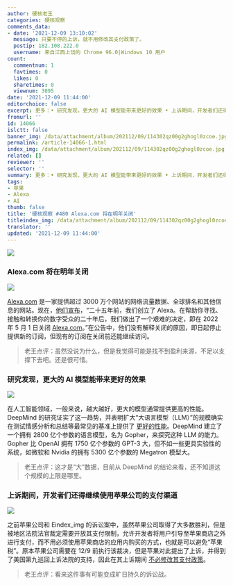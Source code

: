 ```yaml
---
author: 硬核老王
categories: 硬核观察
comments_data:
- date: '2021-12-09 13:10:02'
  message: 只要不停的上诉，就不用修改其支付政策了。
  postip: 182.108.222.0
  username: 来自江西上饶的 Chrome 96.0|Windows 10 用户
count:
  commentnum: 1
  favtimes: 0
  likes: 0
  sharetimes: 0
  viewnum: 3095
date: '2021-12-09 11:44:00'
editorchoice: false
excerpt: 更多：• 研究发现，更大的 AI 模型能带来更好的效果 • 上诉期间，开发者们还得继续使用苹果公司的支付渠道
fromurl: ''
id: 14066
islctt: false
banner_img: /data/attachment/album/202112/09/114302qz00g2ghogl0zcoe.jpg
permalink: /article-14066-1.html
index_img: /data/attachment/album/202112/09/114302qz00g2ghogl0zcoe.jpg
related: []
reviewer: ''
selector: ''
summary: 更多：• 研究发现，更大的 AI 模型能带来更好的效果 • 上诉期间，开发者们还得继续使用苹果公司的支付渠道
tags:
- 苹果
- Alexa
- AI
thumb: false
title: '硬核观察 #480 Alexa.com 将在明年关闭'
titleindex_img: /data/attachment/album/202112/09/114302qz00g2ghogl0zcoe.jpg
translator: ''
updated: '2021-12-09 11:44:00'
---
```


![](/data/attachment/album/202112/09/114302qz00g2ghogl0zcoe.jpg)


### Alexa.com 将在明年关闭


![](/data/attachment/album/202112/09/114310kbbnmv4rzdwfrsbm.jpg)


[Alexa.com](http://alexa.com/) 是一家提供超过 3000 万个网站的网络流量数据、全球排名和其他信息的网站。现在，[他们宣布](https://support.alexa.com/hc/en-us/articles/4410503838999)，“二十五年前，我们创立了 Alexa。在帮助你寻找、接触和转换你的数字受众的二十年后，我们做出了一个艰难的决定，即在 2022 年 5 月 1 日关闭 [Alexa.com](http://alexa.com/)。”在公告中，他们没有解释关闭的原因，即日起停止提供新的订阅，但现有的订阅在关闭前还能继续访问。



> 
> 老王点评：虽然没说为什么，但是我觉得可能是找不到盈利来源，不足以支撑下去吧。还是很可惜。
> 
> 
> 


### 研究发现，更大的 AI 模型能带来更好的效果


![](/data/attachment/album/202112/09/114332cc2w5rrzg1wg4t4c.jpg)


在人工智能领域，一般来说，越大越好，更大的模型通常提供更高的性能。DeepMind 的研究证实了这一趋势，并表明扩大“大语言模型（LLM）”的规模确实在测试情感分析和总结等最常见的基准上提供了 [更好的性能](https://www.theverge.com/2021/12/8/22822199/large-language-models-ai-deepmind-scaling-gopher)。DeepMind 建立了一个拥有 2800 亿个参数的语言模型，名为 Gopher，来探究这种 LLM 的能力。Gopher 比 OpenAI 拥有 1750 亿个参数的 GPT-3 大，但不如一些更具实验性的系统，如微软和 Nvidia 的拥有 5300 亿个参数的 Megatron 模型大。



> 
> 老王点评：这才是“大”数据，目前从 DeepMind 的结论来看，还不知道这个规模的上限是哪里。
> 
> 
> 


### 上诉期间，开发者们还得继续使用苹果公司的支付渠道


![](/data/attachment/album/202112/09/114348f0b1xxxmxmjqlzux.jpg)


之前苹果公司和 Eindex_img 的诉讼案中，虽然苹果公司取得了大多数胜利，但是被地区法院法官裁定需要开放其支付限制，允许开发者将用户引导至苹果商店之外进行支付，而不用必须使用苹果商店的应用内购买的方式，也就是可以避免“苹果税”。原本苹果公司需要在 12/9 前执行该裁决，但是苹果对此提出了上诉，并得到了美国第九巡回上诉法院的支持，因此在其上诉期间 [不必修改其支付政策](https://techcrunch.com/2021/12/08/apple-wont-have-to-make-the-app-store-changes-ordered-in-eindex_img-ruling-while-case-is-appealed/)。



> 
> 老王点评：看来这件事有可能变成旷日持久的诉讼战。
> 
> 
>